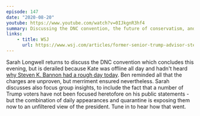 ```yaml
---
episode: 147
date: "2020-08-20"
youtube: https://www.youtube.com/watch?v=0IJkgnR3hf4
summary: Discussing the DNC convention, the future of conservatism, and the Bannon indictment
links:
    - title: WSJ
      url: https://www.wsj.com/articles/former-senior-trump-advisor-steve-bannon-charged-with-alleged-fundraising-scheme-11597931727
---
```

Sarah Longwell returns to discuss the DNC convention which concludes this evening, but is derailed because Kate was offline all day and hadn't heard [why Steven K. Bannon had a rough day today][wsj]. Ben reminded all that the charges are unproven, but merriment ensured nevertheless. Sarah discusses also focus group insights, to include the fact that a number of Trump voters have not been focused heretofore on his public statements - but the combination of daily appearances and quarantine is exposing them now to an unfiltered view of the president. Tune in to hear how that went.

[wsj]: https://www.wsj.com/articles/former-senior-trump-advisor-steve-bannon-charged-with-alleged-fundraising-scheme-11597931727
